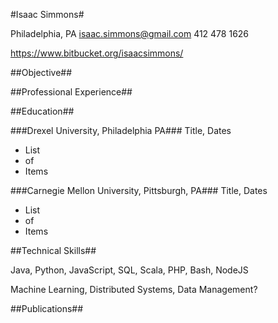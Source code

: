 #Isaac Simmons#

Philadelphia, PA
isaac.simmons@gmail.com
412 478 1626

https://www.bitbucket.org/isaacsimmons/

##Objective##

##Professional Experience##

##Education##

###Drexel University, Philadelphia PA###
Title, Dates

* List
* of
* Items

###Carnegie Mellon University, Pittsburgh, PA###
Title, Dates

* List
* of
* Items

##Technical Skills##

Java, Python, JavaScript, SQL, Scala, PHP, Bash, NodeJS

Machine Learning, Distributed Systems, Data Management?

##Publications##


